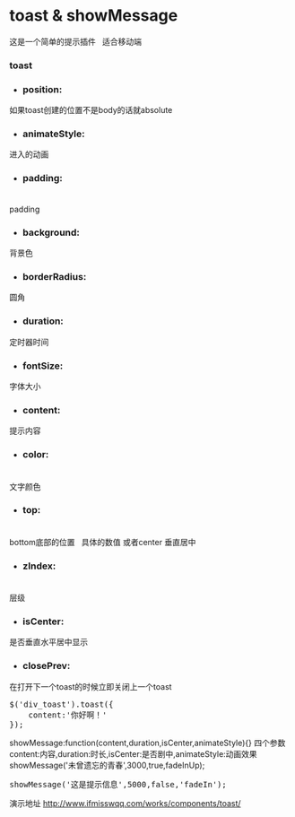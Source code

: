 # toast & showMessage
这是一个简单的提示插件    适合移动端
### toast
* ### position:<br/>  			 
如果toast创建的位置不是body的话就absolute
* ### animateStyle:<br/>  		 
进入的动画
* ### padding: <br/>  
padding
* ### background: <br/>
背景色
* ### borderRadius:<br/>
圆角
* ### duration: <br/>
定时器时间
* ### fontSize:  <br/>
字体大小
* ### content:  <br/>
提示内容
* ### color:  <br/> 
文字颜色
* ### top:    <br/>  
bottom底部的位置    具体的数值 或者center  垂直居中
* ### zIndex: <br/>         
层级
* ### isCenter:   <br/>
是否垂直水平居中显示
* ### closePrev: 		 <br/>	
在打开下一个toast的时候立即关闭上一个toast

<pre>
$('div_toast').toast({
    content:'你好啊！'
});
</pre>


showMessage:function(content,duration,isCenter,animateStyle){} 四个参数 content:内容,duration:时长,isCenter:是否剧中,animateStyle:动画效果
showMessage('未曾遗忘的青春',3000,true,fadeInUp);

<pre>
showMessage('这是提示信息',5000,false,'fadeIn');
</pre>

演示地址 http://www.ifmisswqq.com/works/components/toast/
